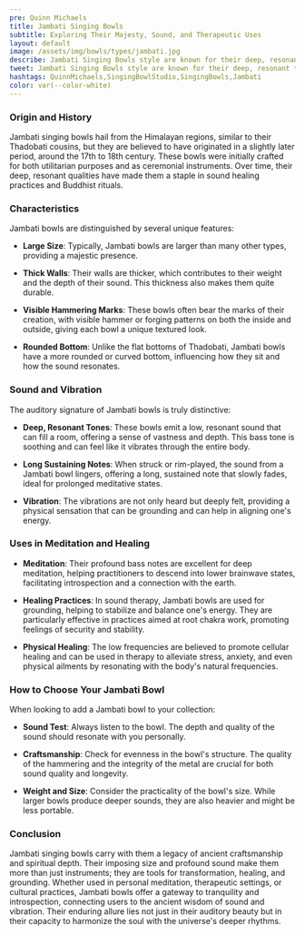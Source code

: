 ```yaml
---
pre: Quinn Michaels
title: Jambati Singing Bowls
subtitle: Exploring Their Majesty, Sound, and Therapeutic Uses
layout: default
image: /assets/img/bowls/types/jambati.jpg
describe: Jambati Singing Bowls style are known for their deep, resonant tones, Jambati bowls are often large with thick walls, displaying visible hammering marks. They are associated with the grounding energies due to their deep and calming sound vibrations.
tweet: Jambati Singing Bowls style are known for their deep, resonant tones, Jambati bowls are often large with thick walls, displaying visible hammering marks.
hashtags: QuinnMichaels,SingingBowlStudio,SingingBowls,Jambati
color: var(--color-white)
---
```


### Origin and History

Jambati singing bowls hail from the Himalayan regions, similar to their Thadobati cousins, but they are believed to have originated in a slightly later period, around the 17th to 18th century. These bowls were initially crafted for both utilitarian purposes and as ceremonial instruments. Over time, their deep, resonant qualities have made them a staple in sound healing practices and Buddhist rituals.

### Characteristics

Jambati bowls are distinguished by several unique features:

- **Large Size**: Typically, Jambati bowls are larger than many other types, providing a majestic presence.

- **Thick Walls**: Their walls are thicker, which contributes to their weight and the depth of their sound. This thickness also makes them quite durable.

- **Visible Hammering Marks**: These bowls often bear the marks of their creation, with visible hammer or forging patterns on both the inside and outside, giving each bowl a unique textured look.

- **Rounded Bottom**: Unlike the flat bottoms of Thadobati, Jambati bowls have a more rounded or curved bottom, influencing how they sit and how the sound resonates.

### Sound and Vibration

The auditory signature of Jambati bowls is truly distinctive:

- **Deep, Resonant Tones**: These bowls emit a low, resonant sound that can fill a room, offering a sense of vastness and depth. This bass tone is soothing and can feel like it vibrates through the entire body.

- **Long Sustaining Notes**: When struck or rim-played, the sound from a Jambati bowl lingers, offering a long, sustained note that slowly fades, ideal for prolonged meditative states.

- **Vibration**: The vibrations are not only heard but deeply felt, providing a physical sensation that can be grounding and can help in aligning one's energy.

### Uses in Meditation and Healing

- **Meditation**: Their profound bass notes are excellent for deep meditation, helping practitioners to descend into lower brainwave states, facilitating introspection and a connection with the earth.

- **Healing Practices**: In sound therapy, Jambati bowls are used for grounding, helping to stabilize and balance one's energy. They are particularly effective in practices aimed at root chakra work, promoting feelings of security and stability.

- **Physical Healing**: The low frequencies are believed to promote cellular healing and can be used in therapy to alleviate stress, anxiety, and even physical ailments by resonating with the body's natural frequencies.

### How to Choose Your Jambati Bowl

When looking to add a Jambati bowl to your collection:

- **Sound Test**: Always listen to the bowl. The depth and quality of the sound should resonate with you personally.

- **Craftsmanship**: Check for evenness in the bowl's structure. The quality of the hammering and the integrity of the metal are crucial for both sound quality and longevity.

- **Weight and Size**: Consider the practicality of the bowl's size. While larger bowls produce deeper sounds, they are also heavier and might be less portable.

### Conclusion

Jambati singing bowls carry with them a legacy of ancient craftsmanship and spiritual depth. Their imposing size and profound sound make them more than just instruments; they are tools for transformation, healing, and grounding. Whether used in personal meditation, therapeutic settings, or cultural practices, Jambati bowls offer a gateway to tranquility and introspection, connecting users to the ancient wisdom of sound and vibration. Their enduring allure lies not just in their auditory beauty but in their capacity to harmonize the soul with the universe's deeper rhythms.
